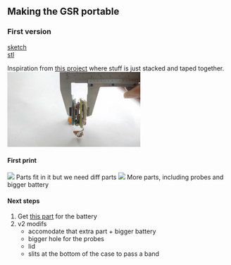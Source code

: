 
## Making the GSR portable

### First version  
[sketch](https://drive.google.com/file/d/1YKBUYfLAmlszpQeihSUrLh5RTlIhqdxB/view?usp=sharing)  
[stl](https://drive.google.com/file/d/1Jwnau2gkcJXs9ng_O1sOkhhB1zv_emh0/view?usp=sharing)  

Inspiration from [this project](https://www.instructables.com/DIY-Arduino-Watch-Sport-20/) where stuff is just stacked and taped together.    
<img src="/images/inspiration.jpg" width="60%">

#### First print  

<img src="/images/case_first_print.jpg" width="40%">  
Parts fit in it but we need diff parts  


<img src="/images/case_parts.jpg" width="40%">    
More parts, including probes and bigger battery

#### Next steps
1. Get [this part](https://www.amazon.com/ACROBOTIC-ESP8266-Lithium-Charging-Raspberry/dp/B07G31TKF4/ref=sr_1_2?dchild=1&keywords=battery+shield+nodemcu&qid=1611897243&sr=8-2) for the battery    
2. v2 modifs    
    - accomodate that extra part + bigger battery  
    - bigger hole for the probes  
    - lid  
    - slits at the bottom of the case to pass a band  


